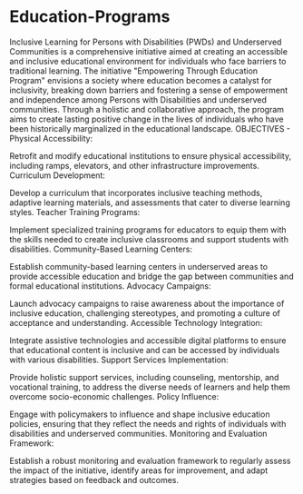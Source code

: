 # Education-Programs
Inclusive Learning for Persons with Disabilities (PWDs) and Underserved Communities is a comprehensive initiative aimed at creating an accessible and inclusive educational environment for individuals who face barriers to traditional learning. 
The initiative "Empowering Through Education Program" envisions a society where education becomes a catalyst for inclusivity, breaking down barriers and fostering a sense of empowerment and independence among Persons with Disabilities and underserved communities. Through a holistic and collaborative approach, the program aims to create lasting positive change in the lives of individuals who have been historically marginalized in the educational landscape.
OBJECTIVES - Physical Accessibility:

Retrofit and modify educational institutions to ensure physical accessibility, including ramps, elevators, and other infrastructure improvements.
Curriculum Development:

Develop a curriculum that incorporates inclusive teaching methods, adaptive learning materials, and assessments that cater to diverse learning styles.
Teacher Training Programs:

Implement specialized training programs for educators to equip them with the skills needed to create inclusive classrooms and support students with disabilities.
Community-Based Learning Centers:

Establish community-based learning centers in underserved areas to provide accessible education and bridge the gap between communities and formal educational institutions.
Advocacy Campaigns:

Launch advocacy campaigns to raise awareness about the importance of inclusive education, challenging stereotypes, and promoting a culture of acceptance and understanding.
Accessible Technology Integration:

Integrate assistive technologies and accessible digital platforms to ensure that educational content is inclusive and can be accessed by individuals with various disabilities.
Support Services Implementation:

Provide holistic support services, including counseling, mentorship, and vocational training, to address the diverse needs of learners and help them overcome socio-economic challenges.
Policy Influence:

Engage with policymakers to influence and shape inclusive education policies, ensuring that they reflect the needs and rights of individuals with disabilities and underserved communities.
Monitoring and Evaluation Framework:

Establish a robust monitoring and evaluation framework to regularly assess the impact of the initiative, identify areas for improvement, and adapt strategies based on feedback and outcomes.
